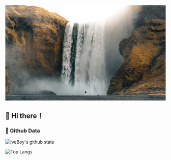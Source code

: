 <!--
**wowdw/wowdw** is a ✨ _special_ ✨ repository because its `README.md` (this file) appears on your GitHub profile.

Here are some ideas to get you started:

- 🔭 I’m currently working on ...
- 🌱 I’m currently learning ...
- 👯 I’m looking to collaborate on ...
- 🤔 I’m looking for help with ...
- 💬 Ask me about ...
- 📫 How to reach me: ...
- 😄 Pronouns: ...
- ⚡ Fun fact: ...
-->
<img src="https://github.com/wowdw/wowdw/blob/main/waterfall-7091641_960_720.jpg" height="300px" width="100%">



## 👋 Hi there！
### 🔭 Github Data

![iveBoy's github stats](https://github-readme-stats.vercel.app/api?username=wowdw&show_icons=true&theme=radical&hide=contribs&line_height=24)  

![Top Langs](https://github-readme-stats.vercel.app/api/top-langs/?username=wowdw&layout=compact&theme=cobalt)
